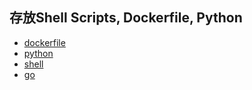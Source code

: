 ## 存放Shell Scripts, Dockerfile, Python
- [dockerfile](dockerfile/centos)
- [python](scripts/python)
- [shell](scripts/shell)
- [go](scripts/go)